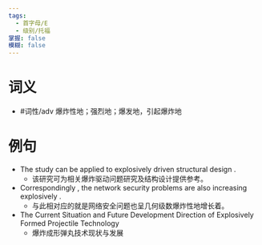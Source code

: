 ```yaml
---
tags:
  - 首字母/E
  - 级别/托福
掌握: false
模糊: false
---
```

# 词义
- #词性/adv  爆炸性地；强烈地；爆发地，引起爆炸地
# 例句
- The study can be applied to explosively driven structural design .
	- 该研究可为相关爆炸驱动问题研究及结构设计提供参考。
- Correspondingly , the network security problems are also increasing explosively .
	- 与此相对应的就是网络安全问题也呈几何级数爆炸性地增长着。
- The Current Situation and Future Development Direction of Explosively Formed Projectile Technology
	- 爆炸成形弹丸技术现状与发展
